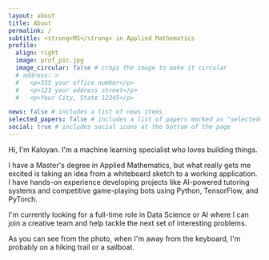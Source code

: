 ```yaml
---
layout: about
title: About
permalink: /
subtitle: <strong>MS</strong> in Applied Mathematics
profile:
  align: right
  image: prof_pic.jpg
  image_circular: false # crops the image to make it circular
  # address: >
  #   <p>555 your office number</p>
  #   <p>123 your address street</p>
  #   <p>Your City, State 12345</p>

news: false # includes a list of news items
selected_papers: false # includes a list of papers marked as "selected={true}"
social: true # includes social icons at the bottom of the page
---
```


Hi, I'm Kaloyan. I'm a machine learning specialist who loves building things.

I have a Master's degree in Applied Mathematics, but what really gets me excited is taking an idea from a whiteboard sketch to a working application. I have hands-on experience developing projects like AI-powered tutoring systems and competitive game-playing bots using Python, TensorFlow, and PyTorch.

I'm currently looking for a full-time role in Data Science or AI where I can join a creative team and help tackle the next set of interesting problems.

As you can see from the photo, when I'm away from the keyboard, I'm probably on a hiking trail or a sailboat.

<!-- #### Research Interests
My research has spanned high-dimensional probability, numerical analysis, machine learning, and neural networks. Most recently, I developed a probability-based bound for the spectral norm of expansive matrices, connecting abstract mathematics with real-world data science problems.

I am excited to apply my analytical skills to meaningful projects in a fast-paced, collaborative environment.
-->
